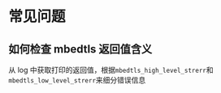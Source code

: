 # 常见问题

## 如何检查 mbedtls 返回值含义

从 log 中获取打印的返回值，根据`mbedtls_high_level_strerr`和`mbedtls_low_level_strerr`来细分错误信息
